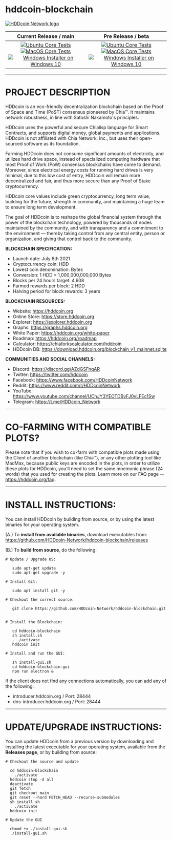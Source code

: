 # hddcoin-blockchain 

[![HDDcoin Network logo](https://hddcoin.org/images/hddcoin_100.png "HDDcoin logo")](https://www.hddcoin.org/)

| Current Release / main | Pre Release / beta |
|         :---:          |          :---:         |
| [![Ubuntu Core Tests](https://github.com/HDDcoin-Network/hddcoin-blockchain/actions/workflows/build-linux-installer-deb.yml/badge.svg)](https://github.com/HDDcoin-Network/hddcoin-blockchain/actions/workflows/build-linux-installer-deb.yml) [![MacOS Core Tests](https://github.com/HDDcoin-Network/hddcoin-blockchain/actions/workflows/build-macos-installer.yml/badge.svg)](https://github.com/HDDcoin-Network/hddcoin-blockchain/actions/workflows/build-macos-installer.yml) [![Windows Installer on Windows 10](https://github.com/HDDcoin-Network/hddcoin-blockchain/actions/workflows/build-windows-installer.yml/badge.svg)](https://github.com/HDDcoin-Network/hddcoin-blockchain/actions/workflows/build-windows-installer.yml)  |  [![Ubuntu Core Tests](https://github.com/HDDcoin-Network/hddcoin-blockchain/actions/workflows/build-linux-installer-deb.yml/badge.svg?branch=beta)](https://github.com/HDDcoin-Network/hddcoin-blockchain/actions/workflows/build-linux-installer-deb.yml) [![MacOS Core Tests](https://github.com/HDDcoin-Network/hddcoin-blockchain/actions/workflows/build-macos-installer.yml/badge.svg?branch=beta)](https://github.com/HDDcoin-Network/hddcoin-blockchain/actions/workflows/build-macos-installer.yml) [![Windows Installer on Windows 10](https://github.com/HDDcoin-Network/hddcoin-blockchain/actions/workflows/build-windows-installer.yml/badge.svg?branch=beta)](https://github.com/HDDcoin-Network/hddcoin-blockchain/actions/workflows/build-windows-installer.yml) |


***********************************************
# PROJECT DESCRIPTION
HDDcoin is an eco-friendly decentralization blockchain based on the Proof of Space and Time (PoST) consensus pioneered by Chia™. It maintains network robustness, in line with Satoshi Nakamoto's principles.

HDDcoin uses the powerful and secure Chialisp language for Smart Contracts, and supports digital money, global payments and applications. HDDcoin is not affiliated with Chia Network, Inc., but uses their open-sourced software as its foundation.

Farming HDDcoin does not consume significant amounts of electricity, and utilizes hard drive space, instead of specialized computing hardware that most Proof of Work (PoW) consensus blockchains have come to demand. Moreover, since electrical energy costs for running hard drives is very minimal, due to this low cost of entry, HDDcoin will remain more decentralized and fair, and thus more secure than any Proof of Stake cryptocurrency.

HDDcoin core values include green cryptocurrency, long term value, building for the future, strength in community, and maintaining a huge team to ensure long term development.

The goal of HDDcoin is to reshape the global financial system through the power of the blockchain technology, powered by thousands of nodes maintained by the community, and with transparency and a commitment to the environment — thereby taking control from any central entity, person or organization, and giving that control back to the community.

**BLOCKCHAIN SPECIFICATION:**
- Launch date: July 8th 2021
- Cryptocurrency coin: HDD
- Lowest coin denomination: Bytes
- Conversion: 1 HDD = 1,000,000,000,000 Bytes
- Blocks per 24 hours target: 4,608
- Farmed rewards per block: 2 HDD
- Halving period for block rewards: 3 years

**BLOCKCHAIN RESOURCES:**
- Website: https://hddcoin.org
- Online Store: https://store.hddcoin.org
- Explorer: https://explorer.hddcoin.org
- Graphs: https://graphs.hddcoin.org
- White Paper: https://hddcoin.org/white-paper
- Roadmap: https://hddcoin.org/roadmap
- Calculator: https://chiaforkscalculator.com/hddcoin
- HDDcoin DB: https://download.hddcoin.org/blockchain_v1_mainnet.sqlite

**COMMUNITIES AND SOCIAL CHANNELS:**
- Discord: https://discord.gg/AZdGSFnqAR
- Twitter: https://twitter.com/hddcoin
- Facebook: https://www.facebook.com/HDDcoinNetwork
- Reddit: https://www.reddit.com/r/HDDcoinNetwork
- YouTube: https://www.youtube.com/channel/UChJY3YEOTDBvFJ0vLFEc1Sw
- Telegram: https://t.me/HDDcoin_Network


***********************************************
# CO-FARMING WITH COMPATIBLE PLOTS?
Please note that if you wish to co-farm with compatible plots made using the Client of another blockchain (like Chia™), or any other plotting tool like MadMax, because public keys are encoded in the plots, in order to utilize these plots for HDDcoin, you'll need to set the same mnemonic phrase (24 words) that you used for creating the plots. Learn more on our FAQ page -- https://hddcoin.org/faq.
 
***********************************************
# INSTALL INSTRUCTIONS:

You can install HDDcoin by building from source, or by using the latest binaries for your operating system.

(A.) To **install from available binaries**, download executables from:  https://github.com/HDDcoin-Network/hddcoin-blockchain/releases


(B.) To **build from source**, do the following:

```
# Update / Upgrade OS:

   sudo apt-get update
   sudo apt-get upgrade -y

# Install Git:

   sudo apt install git -y

# Checkout the correct source:

   git clone https://github.com/HDDcoin-Network/hddcoin-blockchain.git

  
# Install the Blockchain:

   cd hddcoin-blockchain
   sh install.sh
   . ./activate
   hddcoin init

# Install and run the GUI:

   sh install-gui.sh
   cd hddcoin-blockchain-gui
   npm run electron &
```

If the client does not find any connections automatically, you can add any of the following:

- introducer.hddcoin.org / Port: 28444
- dns-introducer.hddcoin.org / Port: 28444

***********************************************
# UPDATE/UPGRADE INSTRUCTIONS:

You can update HDDcoin from a previous version by downloading and installing the latest executable for your operating system, available from the **Releases page**, or by building from source:

```
# Checkout the source and update

  cd hddcoin-blockchain
  . ./activate
  hddcoin stop -d all
  deactivate
  git fetch
  git checkout main
  git reset --hard FETCH_HEAD --recurse-submodules
  sh install.sh
  . ./activate
  hddcoin init

# Update the GUI

  chmod +x ./install-gui.sh
  ./install-gui.sh
```
